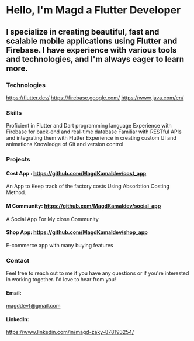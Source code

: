 # Hello, I'm Magd a Flutter Developer

## I specialize in creating beautiful, fast and scalable mobile applications using Flutter and Firebase. I have experience with various tools and technologies, and I'm always eager to learn more.


### Technologies
https://flutter.dev/
https://firebase.google.com/
https://www.java.com/en/


### Skills

Proficient in Flutter and Dart programming language
Experience with Firebase for back-end and real-time database
Familiar with RESTful APIs and integrating them with Flutter
Experience in creating custom UI and animations
Knowledge of Git and version control


### Projects

#### Cost App : https://github.com/MagdKamaldev/cost_app

An App to Keep track of the factory costs Using Absorbtion Costing Method.

#### M Community: https://github.com/MagdKamaldev/social_app 

A Social App For My close Community

#### Shop App: https://github.com/MagdKamaldev/shop_app

E-commerce app with many buying features  

### Contact

Feel free to reach out to me if you have any questions or if you're interested in working together. I'd love to hear from you!


#### Email: 
magddevf@gmail.com

#### LinkedIn: 
https://www.linkedin.com/in/magd-zaky-878193254/
